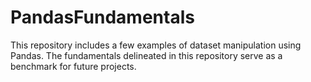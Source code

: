 # PandasFundamentals
This repository includes a few examples of dataset manipulation using Pandas. The fundamentals delineated in this repository serve as a benchmark for future projects.
